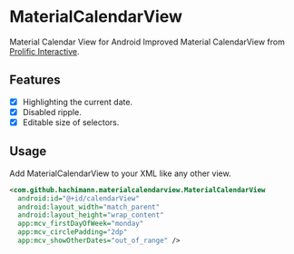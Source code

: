 # MaterialCalendarView
Material Calendar View for Android
Improved Material CalendarView from [Prolific Interactive](https://github.com/prolificinteractive/material-calendarview).

## Features

- [x] Highlighting the current date.
- [x] Disabled ripple.
- [x] Editable size of selectors.

## Usage

Add MaterialCalendarView to your XML like any other view.

```xml
<com.github.hachimann.materialcalendarview.MaterialCalendarView
  android:id="@+id/calendarView"
  android:layout_width="match_parent"
  android:layout_height="wrap_content"
  app:mcv_firstDayOfWeek="monday"
  app:mcv_circlePadding="2dp"
  app:mcv_showOtherDates="out_of_range" />
```
